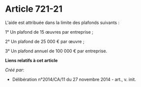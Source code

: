 # Article 721-21

L'aide est attribuée dans la limite des plafonds suivants : 

1° Un plafond de 15 œuvres par entreprise ; 

2° Un plafond de 25 000 € par œuvre ; 

3° Un plafond annuel de 100 000 € par entreprise.

**Liens relatifs à cet article**

_Créé par_:

  - Délibération n°2014/CA/11 du 27 novembre 2014 - art., v. init.
